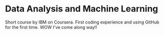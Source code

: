 # Data Analysis and Machine Learning

Short course by IBM on Coursera. First coding experience and using GitHub for the first time. WOW I've come along way!!
